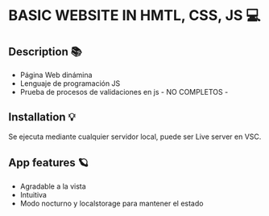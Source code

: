 # BASIC WEBSITE IN HMTL, CSS, JS 💻
## Description 📚
- Página Web dinámina 
- Lenguaje de programación JS
- Prueba de procesos de validaciones en js - NO COMPLETOS - 
## Installation 💡 
 Se ejecuta mediante cualquier servidor local, puede ser Live server en VSC.
## App features 🪐
- Agradable a la vista
- Intuitiva 
- Modo nocturno y localstorage para mantener el estado
